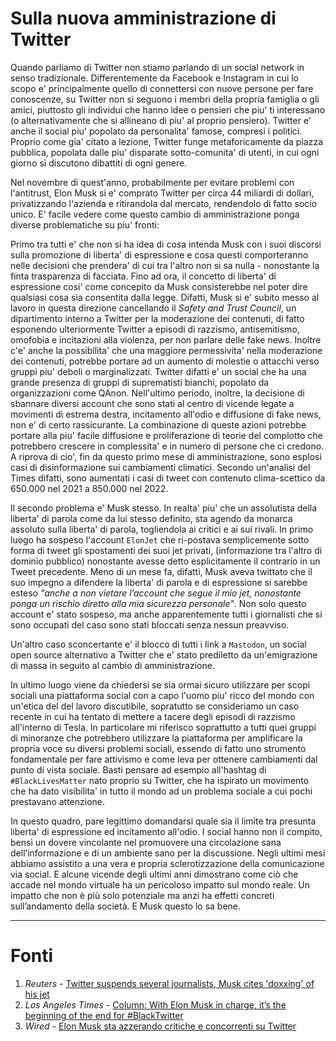# Sulla nuova amministrazione di Twitter
Quando parliamo di Twitter non stiamo parlando di un social network in senso
tradizionale. Differentemente da Facebook e Instagram in cui lo scopo e'
principalmente quello di connettersi con nuove persone per fare conoscenze, su
Twitter non si seguono i membri della propria famiglia o gli amici, piuttosto
gli individui che hanno idee o pensieri che piu' ti interessano (o
alternativamente che si allineano di piu' al proprio pensiero). Twitter e' anche
il social piu' popolato da personalita' famose, compresi i politici. Proprio
come gia' citato a lezione, Twitter funge metaforicamente da piazza pubblica,
popolata dalle piu' disparate sotto-comunita' di utenti, in cui ogni giorno si
discutono dibattiti di ogni genere.

Nel novembre di quest'anno, probabilmente per evitare problemi con l'antitrust,
Elon Musk si e' comprato Twitter per circa 44 miliardi di dollari, privatizzando
l'azienda e ritirandola dal mercato, rendendolo di fatto socio unico. E' facile
vedere come questo cambio di amministrazione ponga diverse problematiche su piu'
fronti:

Primo tra tutti e' che non si ha idea di cosa intenda Musk con i suoi discorsi
sulla promozione di liberta' di espressione e cosa questi comporteranno nelle
decisioni che prendera' di cui tra l'altro non si sa nulla - nonostante la finta
trasparenza di facciata. Fino ad ora, il concetto di liberta' di espressione
cosi' come concepito da Musk consisterebbe nel poter dire qualsiasi cosa sia
consentita dalla legge. Difatti, Musk si e' subito messo al lavoro in questa
direzione cancellando il *Safety and Trust Council*, un dipartimento interno a
Twitter per la moderazione dei contenuti, di fatto esponendo ulteriormente
Twitter a episodi di razzismo, antisemitismo, omofobia e incitazioni alla
violenza, per non parlare delle fake news. Inoltre c'e' anche la possibilita'
che una maggiore permessivita' nella moderazione dei contenuti, potrebbe portare
ad un aumento di molestie o attacchi verso gruppi piu' deboli o marginalizzati.
Twitter difatti e' un social che ha una grande presenza di gruppi di
suprematisti bianchi, popolato da organizzazioni come QAnon. Nell'ultimo
periodo, inoltre, la decisione di sbannare diversi account che sono stati al
centro di vicende legate a movimenti di estrema destra, incitamento all'odio e
diffusione di fake news, non e' di certo rassicurante. La combinazione di queste
azioni potrebbe portare alla piu' facile diffusione e proliferazione di teorie
del complotto che potrebbero crescere in complessita' e in numero di persone che
ci credono. A riprova di cio', fin da questo primo mese di amministrazione, sono
esplosi casi di disinformazione sui cambiamenti climatici. Secondo un'analisi
del Times difatti, sono aumentati i casi di tweet con contenuto clima-scettico
da 650.000 nel 2021 a 850.000 nel 2022. 

Il secondo problema e' Musk stesso. In realta' piu' che un assolutista della
liberta' di parola come da lui stesso definito, sta agendo da monarca assoluto
sulla liberta' di parola, togliendola ai critici e ai sui rivali. In primo luogo
ha sospeso l'account `ElonJet` che ri-postava semplicemente sotto forma di tweet
gli spostamenti dei suoi jet privati, (informazione tra l'altro di dominio
pubblico) nonostante avesse detto esplicitamente il contrario in un Tweet
precedente. Meno di un mese fa, difatti, Musk aveva twittato che il suo impegno
a difendere la liberta' di parola e di espressione si sarebbe esteso *"anche a
non vietare l’account che segue il mio jet, nonostante ponga un rischio diretto
alla mia sicurezza personale"*. Non solo questo account e' stato sospeso, ma
anche apparentemente tutti i giornalisti che si sono occupati del caso sono
stati bloccati senza nessun preavviso.

Un'altro caso sconcertante e' il blocco di tutti i link a `Mastodon`, un social
open source alternativo a Twitter che e' stato prediletto da un'emigrazione di
massa in seguito al cambio di amministrazione. 

In ultimo luogo viene da chiedersi se sia ormai sicuro utilizzare per scopi
sociali una piattaforma social con a capo l'uomo piu' ricco del mondo con
un'etica del del lavoro discutibile, sopratutto se consideriamo un caso recente
in cui ha tentato di mettere a tacere degli episodi di razzismo all'interno di
Tesla. In particolare mi riferisco soprattutto a tutti quei gruppi di minoranze
che potrebbero utilizzare la piattaforma per amplificare la propria voce su
diversi problemi sociali, essendo di fatto uno strumento fondamentale per fare
attivismo e come leva per ottenere cambiamenti dal punto di vista sociale. Basti
pensare ad esempio all'hashtag di `#BlackLivesMatter` nato proprio su Twitter,
che ha ispirato un movimento che ha dato visibilita' in tutto il mondo ad un
problema sociale a cui pochi prestavano attenzione. 

In questo quadro, pare legittimo domandarsi quale sia il limite tra presunta
liberta' di espressione ed incitamento all'odio. I social hanno non il compito,
bensì un dovere vincolante nel promuovere una circolazione sana
dell’informazione e di un ambiente sano per la discussione. Negli ultimi mesi
abbiamo assistito a una vera e propria sclerotizzazione della comunicazione via
social. E alcune vicende degli ultimi anni dimostrano come ciò che accade nel
mondo virtuale ha un pericoloso impatto sul mondo reale. Un impatto che non è
più solo potenziale ma anzi ha effetti concreti sull’andamento della società. E
Musk questo lo sa bene.

---

# Fonti

1. *Reuters* - [Twitter suspends several journalists, Musk cites 'doxxing' of his
   jet](https://www.reuters.com/technology/twitter-suspends-accounts-several-journalists-2022-12-16/)
2. *Los Angeles Times* - [Column: With Elon Musk in charge, it’s the beginning of the end for
   #BlackTwitter](https://www.latimes.com/california/story/2022-04-25/elon-musk-buying-twitter-will-silence-black-twitter)
3. *Wired* - [Elon Musk sta azzerando critiche e concorrenti su Twitter](https://www.wired.it/article/twitter-elon-musk-sospende-giornalisti-jet-mastodon/)

